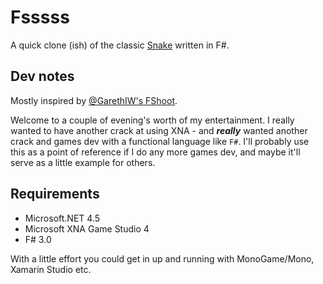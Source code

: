 # Fsssss

A quick clone (ish) of the classic [Snake](http://en.wikipedia.org/wiki/Snake_(video_game)) written in F#.

## Dev notes

Mostly inspired by [@GarethIW's FShoot](http://www.garethpw.co.uk/2013/06/1gam-june-fshoot.html).

Welcome to a couple of evening's worth of my entertainment. I really wanted to have another crack at using XNA - and ***really*** wanted another crack and games dev with a functional language like `F#`. I'll probably use this as a point of reference if I do any more games dev, and maybe it'll serve as a little example for others.

## Requirements

* Microsoft.NET 4.5
* Microsoft XNA Game Studio 4
* F# 3.0

With a little effort you could get in up and running with MonoGame/Mono, Xamarin Studio etc.